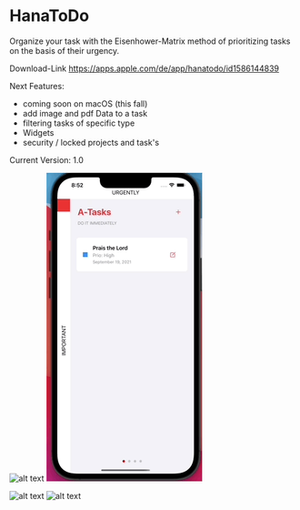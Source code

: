 # HanaToDo
Organize your task with the Eisenhower-Matrix method of prioritizing tasks on the basis of their urgency.

Download-Link
https://apps.apple.com/de/app/hanatodo/id1586144839

Next Features:
 - coming soon on macOS (this fall)
 - add image and pdf Data to a task
 - filtering tasks of specific type 
 - Widgets
 - security / locked projects and task's
 
Current Version: 1.0

![alt text](https://github.com/alexroemerdeveloper/HanaToDo/blob/main/iOS2.gif)
![alt text](https://github.com/alexroemerdeveloper/HanaToDo/blob/main/iPhone.gif)

![alt text](https://github.com/alexroemerdeveloper/HanaToDo/blob/main/Intro1.gif)
![alt text](https://github.com/alexroemerdeveloper/HanaToDo/blob/main/Intro2.gif)
